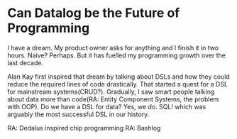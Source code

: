 # Can Datalog be the Future of Programming

I have a dream. My product owner asks for anything and I finish it in two hours. Naive? Perhaps. But it has fuelled my programming growth over the last decade.

Alan Kay first inspired that dream by talking about DSLs and how they could reduce the required lines of code drastically. That started a quest for a DSL for mainstream systems(CRUD?). Gradually, I saw smart people talking about data more than code(RA: Entity Component Systems, the problem with OOP). Do we have a DSL for data? Yes, we do. SQL! which was arguably the most successful DSL in our history.  

RA: Dedalus inspired chip programming
RA: Bashlog 
